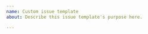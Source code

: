 ```yaml
---
name: Custom issue template
about: Describe this issue template's purpose here.

---
```


<!--
NOTE:

    If you're asking about how to use OpenSSL, this isn't the right 
    forum.  Please see our
    [User Support resources](https://github.com/openssl/openssl/blob/master/.github/SUPPORT.md)

Please wrap commands, output and code with ``` as start and end lines.
-->
